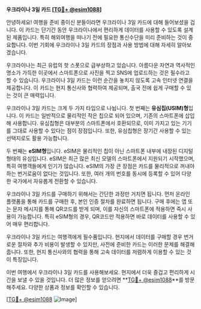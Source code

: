 **우크라이나 3일 카드 [[TG💪+ @esim1088](https://t.me/s/esim1088)]**

안녕하세요! 여행을 준비 중이신 분들이라면 우크라이나 3일 카드에 대해 들어보셨을 겁니다. 이 카드는 단기간 동안 우크라이나에서 편리하게 데이터를 사용할 수 있도록 설계된 제품입니다. 특히 해외여행을 떠나기 전에 필요한 통신수단을 미리 준비하는 것이 중요합니다. 이번 기회에 우크라이나 3일 카드의 장점과 사용 방법에 대해 자세히 알아보겠습니다.

우크라이나는 최근 유럽의 핫 스폿으로 급부상하고 있습니다. 아름다운 자연과 역사적인 명소가 가득한 이곳에서 스마트폰으로 사진을 찍고 SNS에 업로드하는 것은 필수라고 할 수 있습니다. 우크라이나 3일 카드는 이런 순간을 놓치지 않도록 고속 인터넷 연결을 제공합니다. 이 카드는 현지 통신사와 협력하여 제공되며, 출국 전에 쉽게 구매할 수 있는 것이 큰 매력입니다.

우크라이나 3일 카드는 크게 두 가지 타입으로 나뉩니다. 첫 번째는 **유심칩(USIM)형**입니다. 이 카드는 일반적으로 물리적인 작은 칩으로 되어 있으며, 기존의 스마트폰에 삽입해 사용합니다. 유심칩형은 대부분의 스마트폰에서 호환되므로, 이미 가지고 있는 기기를 그대로 사용할 수 있다는 점이 장점입니다. 또한, 유심칩형은 장기간 사용할 수 있는 선택지로도 활용 가능합니다.

두 번째는 **eSIM형**입니다. eSIM은 물리적인 칩이 아닌 스마트폰 내부에 내장된 디지털 형태의 유심입니다. eSIM은 최근 많은 최신 모델의 스마트폰에서 지원되기 시작했으며, 특히 여행객들에게 인기가 많습니다. eSIM의 가장 큰 장점은 카드를 물리적으로 꺼내야 하는 번거로움이 없다는 것입니다. 또한, 여러 개의 번호를 동시에 등록할 수 있어 다양한 국가에서 자유롭게 전환할 수 있습니다.

우크라이나 3일 카드를 구매하기 위해서는 간단한 과정만 거치면 됩니다. 먼저 온라인 플랫폼을 통해 카드를 구매한 후, 본인 인증 절차를 완료하면 됩니다. 구매 후에는 앱 또는 문자 메시지를 통해 QR코드를 받게 되며, 이를 자신의 스마트폰에 적용하면 즉시 사용이 가능합니다. 특히 eSIM형의 경우, QR코드만 적용하면 바로 데이터를 사용할 수 있어 매우 편리합니다.

우크라이나 3일 카드는 여행객에게 필수품입니다. 현지에서 데이터를 구매할 경우 번거로운 절차와 추가 비용이 발생할 수 있지만, 사전에 준비한 카드는 이러한 문제를 해결해줍니다. 또한, 현지 통신사와의 협력을 통해 고속 데이터를 저렴하게 이용할 수 있는 것이 특징입니다.

이번 여행에서 우크라이나 3일 카드를 사용해보세요. 현지에서 더욱 즐겁고 편리하게 시간을 보낼 수 있을 것입니다. 더 많은 정보를 얻으려면 **[TG💪+ @esim1088](https://t.me/s/esim1088)**를 방문해주세요. 다양한 상품과 정보를 확인할 수 있습니다.

[[TG💪+ @esim1088](https://t.me/s/esim1088) ![Image](https://i.postimg.cc/Y0z9fWf4/image.png)]